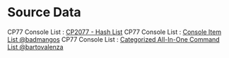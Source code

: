 # Source Data
CP77 Console List : [CP2077 - Hash List](https://docs.google.com/spreadsheets/d/1CCOmY__uhYhpRixs3XizqwUvx1LICqa2GrmyVpA2Nlc/edit#gid=985370050)
CP77 Console List : [Console Item List @badmangos](https://www.nexusmods.com/cyberpunk2077/mods/186)
CP77 Console List : [Categorized All-In-One Command List @bartovalenza](https://www.nexusmods.com/cyberpunk2077/users/6245658)